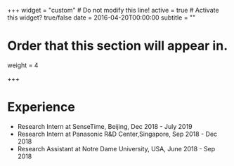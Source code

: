 +++
widget = "custom"  # Do not modify this line!
active = true  # Activate this widget? true/false
date = 2016-04-20T00:00:00
subtitle = ""

# Order that this section will appear in.
weight = 4



+++

# Experience


* Research Intern at SenseTime, Beijing, Dec 2018 - July 2019
* Research Intern at Panasonic R&D Center,Singapore, Sep 2018 - Dec 2018 
* Research Assistant at Notre Dame University, USA, June 2018 - Sep 2018  

